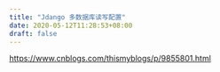 ```yaml
---
title: "Jdango 多数据库读写配置"
date: 2020-05-12T11:28:53+08:00
draft: false
---
```



https://www.cnblogs.com/thismyblogs/p/9855801.html
